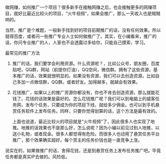 做网赚，如何推广一个项目？很多新手在接触网赚之后，也会接触更多的网赚项目，就好比最近比较火的项目，“火牛视频”，如果会推广，那么一天收入也是贼贼响的。

当然，推广是个难题，一般新手找到好的项目前期推广的话，没有任何效果。所以就得百度，或者问一些推广专业人士如何做推广了。其实，在小编看来，推广的话，你问专业推广的人，人家也不会透露过多给你，只能自己摸索，学习。

最常见的推广方法

1. 推广的话，我们要学会利用资源。什么资源呢？，比如公众号，朋友圈，百度贴吧，QQ群，网站（前提你灯油），QQ空间，微信群。拥有了这些资源，基本推广的话，效果就很明显的。如果没有资源，我们可以去创造资源。比如自己多加一点微信群，QQ群。或者好友。加得越多，就越会有效果。

2. 花钱推广，如果以上的推广资源你都没有，你也不肯去创造资源，那么就能花钱了。花钱的话效果是最好的。怎么花钱推广呢？我们可以到电脑上的威客任务网，发布个任务，只要成为你的项目下线，就给多少佣金。也可以到手机悬赏任务软件上发布任务。同样，只要你觉得划算的话，这个方法是最有效的。






   上面也说道，最近比较火的项目就是“火牛视频”了，因此很多人也实现了地推。地推的话效果也不是那么好，怎么说呢？因为小编以前见过别人地推，以送小礼物，或者现金。很多人都觉得有危险。而很多人也动用了悬赏任务平台推广，那个效果确实超好。每个赏主的任务价钱也是一直竞争上涨。

说实在的，如果做推广的话，舍得花钱，还是到悬赏任务上发布任务推广吧。毕竟任务都是真实IP去做的。风险低。
